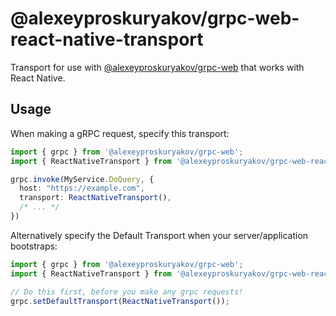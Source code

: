 # @alexeyproskuryakov/grpc-web-react-native-transport
Transport for use with [@alexeyproskuryakov/grpc-web](https://github.com/alexeyproskuryakov/grpc-web)
that works with React Native.

## Usage
When making a gRPC request, specify this transport:

```typescript
import { grpc } from '@alexeyproskuryakov/grpc-web';
import { ReactNativeTransport } from '@alexeyproskuryakov/grpc-web-react-native-transport';

grpc.invoke(MyService.DoQuery, {
  host: "https://example.com",
  transport: ReactNativeTransport(),
  /* ... */
})
```

Alternatively specify the Default Transport when your server/application bootstraps:
```typescript
import { grpc } from '@alexeyproskuryakov/grpc-web';
import { ReactNativeTransport } from '@alexeyproskuryakov/grpc-web-react-native-transport';

// Do this first, before you make any grpc requests!
grpc.setDefaultTransport(ReactNativeTransport());
```
